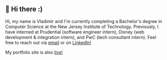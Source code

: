 ## 👋 Hi there :)
Hi, my name is Vladimir and I'm currently completing a Bachelor's degree in Computer Science at the New Jersey Institute of Technology. Previously, I have interned at Prudential (software engineer intern), Disney (web development & integration intern), and PwC (tech consultant intern). Feel free to reach out via [email](mailto:vg377@njit.edu) or on <a href="https://www.linkedin.com/in/vladimir-gutierrez/" target="_blank">LinkedIn!</a>

My portfolio site is also <a href="https://vladimirgutierrez.dev" target="_blank">live!</a>

